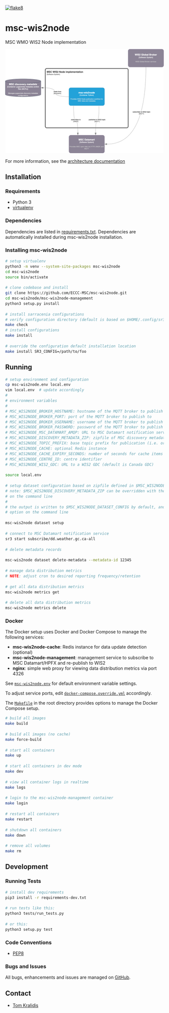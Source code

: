 [![flake8](https://github.com/ECCC-MSC/msc-wis2node/workflows/flake8/badge.svg)](https://github.com/ECCC-MSC/msc-wis2node/actions)

# msc-wis2node

MSC WMO WIS2 Node implementation

<a href="https://github.com/ECCC-MSC/msc-wis2node/blob/main/docs/architecture/c4-container.png"><img alt="MSC WIS2 Node C4 container diagram" src="https://github.com/ECCC-MSC/msc-wis2node/blob/main/docs/architecture/c4-container.png" width="800"/></a>

For more information, see the [architecture documentation](https://github.com/ECCC-MSC/msc-wis2node/blob/main/docs/architecture)

## Installation

### Requirements
- Python 3
- [virtualenv](https://virtualenv.pypa.io)

### Dependencies
Dependencies are listed in [requirements.txt](requirements.txt). Dependencies
are automatically installed during msc-wis2node installation.

### Installing msc-wis2node

```bash
# setup virtualenv
python3 -m venv --system-site-packages msc-wis2node
cd msc-wis2node
source bin/activate

# clone codebase and install
git clone https://github.com/ECCC-MSC/msc-wis2node.git
cd msc-wis2node/msc-wis2node-management
python3 setup.py install

# install sarracenia configurations
# verify configuration directory (default is based on $HOME/.config/sr3)
make check
# install configurations
make install

# override the configuration default installation location
make install SR3_CONFIG=/path/to/foo
```

## Running

```bash
# setup environment and configuration
cp msc-wis2node.env local.env
vim local.env  # update accordingly
#
# environment variables
#
# MSC_WIS2NODE_BROKER_HOSTNAME: hostname of the MQTT broker to publish to
# MSC_WIS2NODE_BROKER_PORT: port of the MQTT broker to publish to
# MSC_WIS2NODE_BROKER_USERNAME: username of the MQTT broker to publish to=admin
# MSC_WIS2NODE_BROKER_PASSWORD: password of the MQTT broker to publish to
# MSC_WIS2NODE_MSC_DATAMART_AMQP: URL to MSC Datamart notification service
# MSC_WIS2NODE_DISCOVERY_METADATA_ZIP: zipfile of MSC discovery metadata (file or URL)
# MSC_WIS2NODE_TOPIC_PREFIX: base topic prefix for publication (i.e. origin/a/wis2/ca-eccc-msc)
# MSC_WIS2NODE_CACHE: optional Redis instance
# MSC_WIS2NODE_CACHE_EXPIRY_SECONDS: number of seconds for cache items to expire (default 86400 [1 day])
# MSC_WIS2NODE_CENTRE_ID: centre identifier
# MSC_WIS2NODE_WIS2_GDC: URL to a WIS2 GDC (default is Canada GDC)

source local.env

# setup dataset configuration based on zipfile defined in $MSC_WIS2NODE_DISCOVERY_METADATA_ZIP
# note: $MSC_WIS2NODE_DISCOVERY_METADATA_ZIP can be overridden with the --metadata-zipfile option
# on the command line
#
# the output is written to $MSC_WIS2NODE_DATASET_CONFIG by default, and can be overriden with the --output
# option on the command line

msc-wis2node dataset setup

# connect to MSC Datamart notification service
sr3 start subscribe/dd.weather.gc.ca-all

# delete metadata records

msc-wis2node dataset delete-metadata --metadata-id 12345

# manage data distribution metrics
# NOTE: adjust cron to desired reporting frequency/retention

# get all data distribution metrics
msc-wis2node metrics get

# delete all data distribution metrics
msc-wis2node metrics delete
```

### Docker

The Docker setup uses Docker and Docker Compose to manage the following services:

- **msc-wis2node-cache**: Redis instance for data update detection (optional)
- **msc-wis2node-management**: management service to subscribe to MSC Datamart/HPFX and re-publish to WIS2
- **nginx**: simple web proxy for viewing data distribution metrics via port 4326

See [`msc-wis2node.env`](msc-wis2node.env) for default environment variable settings.

To adjust service ports, edit [`docker-compose.override.yml`](docker-compose.override.yml) accordingly.

The [`Makefile`](Makefile) in the root directory provides options to manage the Docker Compose setup.

```bash
# build all images
make build

# build all images (no cache)
make force-build

# start all containers
make up

# start all containers in dev mode
make dev

# view all container logs in realtime
make logs

# login to the msc-wis2node-management container
make login

# restart all containers
make restart

# shutdown all containers
make down

# remove all volumes
make rm
```


## Development

### Running Tests

```bash
# install dev requirements
pip3 install -r requirements-dev.txt

# run tests like this:
python3 tests/run_tests.py

# or this:
python3 setup.py test
```

### Code Conventions

* [PEP8](https://www.python.org/dev/peps/pep-0008)

### Bugs and Issues

All bugs, enhancements and issues are managed on [GitHub](https://github.com/ECCC-MSC/msc-wis2node/issues).

## Contact

* [Tom Kralidis](https://github.com/tomkralidis)
